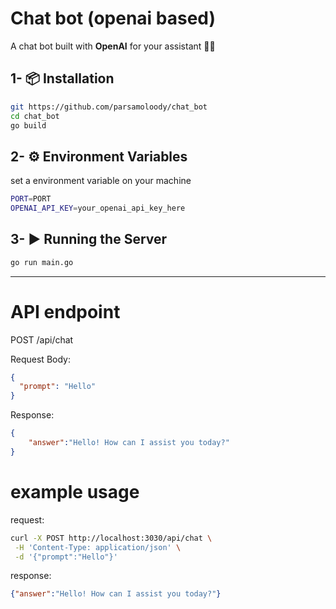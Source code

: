 # Chat bot (openai based)

A chat bot built with **OpenAI** for your assistant 🤖💀

## 1- 📦 Installation

```bash
git https://github.com/parsamoloody/chat_bot
cd chat_bot
go build
```

## 2- ⚙️ Environment Variables

set a environment variable on your machine
```bash
PORT=PORT
OPENAI_API_KEY=your_openai_api_key_here
```
## 3- ▶️ Running the Server

```bash
go run main.go
```
---

# API endpoint

POST /api/chat

Request Body:
```json
{
  "prompt": "Hello"
}
````

Response:
```json
{
    "answer":"Hello! How can I assist you today?"
}   
```

# example usage

request:
```bash
curl -X POST http://localhost:3030/api/chat \
 -H 'Content-Type: application/json' \
 -d '{"prompt":"Hello"}'
```
response:
```json
{"answer":"Hello! How can I assist you today?"}
```